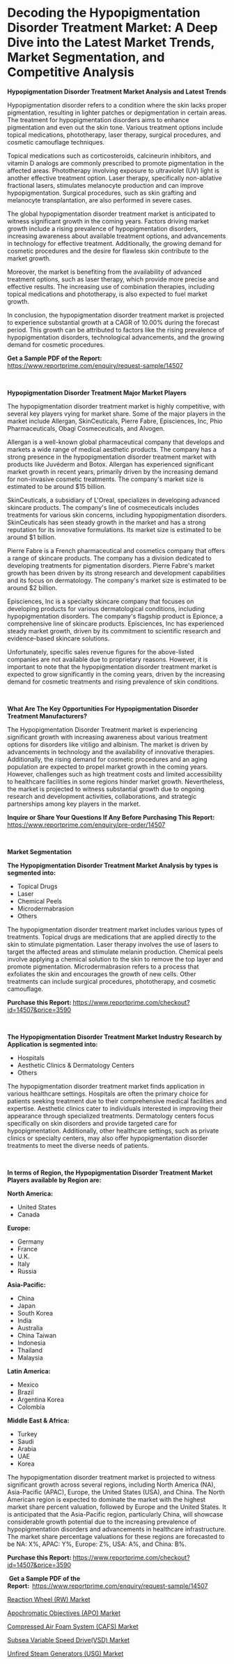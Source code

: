 <p><h1>Decoding the Hypopigmentation Disorder Treatment Market: A Deep Dive into the Latest Market Trends, Market Segmentation, and Competitive Analysis</h1></p><p><strong>Hypopigmentation Disorder Treatment Market Analysis and Latest Trends</strong></p>
<p><p>Hypopigmentation disorder refers to a condition where the skin lacks proper pigmentation, resulting in lighter patches or depigmentation in certain areas. The treatment for hypopigmentation disorders aims to enhance pigmentation and even out the skin tone. Various treatment options include topical medications, phototherapy, laser therapy, surgical procedures, and cosmetic camouflage techniques.</p><p>Topical medications such as corticosteroids, calcineurin inhibitors, and vitamin D analogs are commonly prescribed to promote pigmentation in the affected areas. Phototherapy involving exposure to ultraviolet (UV) light is another effective treatment option. Laser therapy, specifically non-ablative fractional lasers, stimulates melanocyte production and can improve hypopigmentation. Surgical procedures, such as skin grafting and melanocyte transplantation, are also performed in severe cases.</p><p>The global hypopigmentation disorder treatment market is anticipated to witness significant growth in the coming years. Factors driving market growth include a rising prevalence of hypopigmentation disorders, increasing awareness about available treatment options, and advancements in technology for effective treatment. Additionally, the growing demand for cosmetic procedures and the desire for flawless skin contribute to the market growth.</p><p>Moreover, the market is benefiting from the availability of advanced treatment options, such as laser therapy, which provide more precise and effective results. The increasing use of combination therapies, including topical medications and phototherapy, is also expected to fuel market growth.</p><p>In conclusion, the hypopigmentation disorder treatment market is projected to experience substantial growth at a CAGR of 10.00% during the forecast period. This growth can be attributed to factors like the rising prevalence of hypopigmentation disorders, technological advancements, and the growing demand for cosmetic procedures.</p></p>
<p><strong>Get a Sample PDF of the Report:&nbsp;</strong> <a href="https://www.reportprime.com/enquiry/request-sample/14507">https://www.reportprime.com/enquiry/request-sample/14507</a></p>
<p>&nbsp;</p>
<p><strong>Hypopigmentation Disorder Treatment Major Market Players</strong></p>
<p><p>The hypopigmentation disorder treatment market is highly competitive, with several key players vying for market share. Some of the major players in the market include Allergan, SkinCeuticals, Pierre Fabre, Episciences, Inc, Phio Pharmaceuticals, Obagi Cosmeceuticals, and Alvogen.</p><p>Allergan is a well-known global pharmaceutical company that develops and markets a wide range of medical aesthetic products. The company has a strong presence in the hypopigmentation disorder treatment market with products like Juvéderm and Botox. Allergan has experienced significant market growth in recent years, primarily driven by the increasing demand for non-invasive cosmetic treatments. The company's market size is estimated to be around $15 billion.</p><p>SkinCeuticals, a subsidiary of L'Oreal, specializes in developing advanced skincare products. The company's line of cosmeceuticals includes treatments for various skin concerns, including hypopigmentation disorders. SkinCeuticals has seen steady growth in the market and has a strong reputation for its innovative formulations. Its market size is estimated to be around $1 billion.</p><p>Pierre Fabre is a French pharmaceutical and cosmetics company that offers a range of skincare products. The company has a division dedicated to developing treatments for pigmentation disorders. Pierre Fabre's market growth has been driven by its strong research and development capabilities and its focus on dermatology. The company's market size is estimated to be around $2 billion.</p><p>Episciences, Inc is a specialty skincare company that focuses on developing products for various dermatological conditions, including hypopigmentation disorders. The company's flagship product is Epionce, a comprehensive line of skincare products. Episciences, Inc has experienced steady market growth, driven by its commitment to scientific research and evidence-based skincare solutions.</p><p>Unfortunately, specific sales revenue figures for the above-listed companies are not available due to proprietary reasons. However, it is important to note that the hypopigmentation disorder treatment market is expected to grow significantly in the coming years, driven by the increasing demand for cosmetic treatments and rising prevalence of skin conditions.</p></p>
<p>&nbsp;</p>
<p><strong>What Are The Key Opportunities For Hypopigmentation Disorder Treatment Manufacturers?</strong></p>
<p><p>The Hypopigmentation Disorder Treatment market is experiencing significant growth with increasing awareness about various treatment options for disorders like vitiligo and albinism. The market is driven by advancements in technology and the availability of innovative therapies. Additionally, the rising demand for cosmetic procedures and an aging population are expected to propel market growth in the coming years. However, challenges such as high treatment costs and limited accessibility to healthcare facilities in some regions hinder market growth. Nevertheless, the market is projected to witness substantial growth due to ongoing research and development activities, collaborations, and strategic partnerships among key players in the market.</p></p>
<p><strong>Inquire or Share Your Questions If Any Before Purchasing This Report:</strong> <a href="https://www.reportprime.com/enquiry/pre-order/14507">https://www.reportprime.com/enquiry/pre-order/14507</a></p>
<p>&nbsp;</p>
<p><strong>Market Segmentation</strong></p>
<p><strong>The Hypopigmentation Disorder Treatment Market Analysis by types is segmented into:</strong></p>
<p><ul><li>Topical Drugs</li><li>Laser</li><li>Chemical Peels</li><li>Microdermabrasion</li><li>Others</li></ul></p>
<p><p>The hypopigmentation disorder treatment market includes various types of treatments. Topical drugs are medications that are applied directly to the skin to stimulate pigmentation. Laser therapy involves the use of lasers to target the affected areas and stimulate melanin production. Chemical peels involve applying a chemical solution to the skin to remove the top layer and promote pigmentation. Microdermabrasion refers to a process that exfoliates the skin and encourages the growth of new cells. Other treatments can include surgical procedures, phototherapy, and cosmetic camouflage.</p></p>
<p><strong>Purchase this Report:&nbsp;</strong><a href="https://www.reportprime.com/checkout?id=14507&price=3590">https://www.reportprime.com/checkout?id=14507&price=3590</a></p>
<p>&nbsp;</p>
<p><strong>The Hypopigmentation Disorder Treatment Market Industry Research by Application is segmented into:</strong></p>
<p><ul><li>Hospitals</li><li>Aesthetic Clinics & Dermatology Centers</li><li>Others</li></ul></p>
<p><p>The hypopigmentation disorder treatment market finds application in various healthcare settings. Hospitals are often the primary choice for patients seeking treatment due to their comprehensive medical facilities and expertise. Aesthetic clinics cater to individuals interested in improving their appearance through specialized treatments. Dermatology centers focus specifically on skin disorders and provide targeted care for hypopigmentation. Additionally, other healthcare settings, such as private clinics or specialty centers, may also offer hypopigmentation disorder treatments to meet the diverse needs of patients.</p></p>
<p>&nbsp;</p>
<p><strong>In terms of Region, the Hypopigmentation Disorder Treatment Market Players available by Region are:</strong></p>
<p>
    <p> <strong> North America: </strong>
        <ul>
            <li>United States</li>
            <li>Canada</li>
        </ul>
        </p> 
    <p> <strong> Europe: </strong>
        <ul>
            <li>Germany</li>
            <li>France</li>
            <li>U.K.</li>
            <li>Italy</li>
            <li>Russia</li>
        </ul>
        </p> 
    <p> <strong> Asia-Pacific: </strong>
        <ul>
            <li>China</li>
            <li>Japan</li>
            <li>South Korea</li>
            <li>India</li>
            <li>Australia</li>
            <li>China Taiwan</li>
            <li>Indonesia</li>
            <li>Thailand</li>
            <li>Malaysia</li>
        </ul>
        </p> 
    <p> <strong> Latin America: </strong>
        <ul>
            <li>Mexico</li>
            <li>Brazil</li>
            <li>Argentina Korea</li>
            <li>Colombia</li>
        </ul>
        </p> 
    <p> <strong> Middle East & Africa: </strong>
        <ul>
            <li>Turkey</li>
            <li>Saudi</li>
            <li>Arabia</li>
            <li>UAE</li>
            <li>Korea</li>
        </ul>
    </p>
    </p>
<p><p>The hypopigmentation disorder treatment market is projected to witness significant growth across several regions, including North America (NA), Asia-Pacific (APAC), Europe, the United States (USA), and China. The North American region is expected to dominate the market with the highest market share percent valuation, followed by Europe and the United States. It is anticipated that the Asia-Pacific region, particularly China, will showcase considerable growth potential due to the increasing prevalence of hypopigmentation disorders and advancements in healthcare infrastructure. The market share percentage valuations for these regions are forecasted to be NA: X%, APAC: Y%, Europe: Z%, USA: A%, and China: B%.</p></p>
<p><strong>Purchase this Report: </strong><a href="https://www.reportprime.com/checkout?id=14507&price=3590">https://www.reportprime.com/checkout?id=14507&price=3590</a></p>
<p>&nbsp;<strong>Get a Sample PDF of the Report:&nbsp;&nbsp;</strong><a href="https://www.reportprime.com/enquiry/request-sample/14507">https://www.reportprime.com/enquiry/request-sample/14507</a></p>
<p><strong></strong></p>
<p><p><a href="https://medium.com/@ashlylowe4544/reaction-wheel-rw-market-outlook-industry-overview-and-forecast-2023-to-2030-c318a005bfe2">Reaction Wheel (RW) Market</a></p><p><a href="https://medium.com/@ashlylowe4544/apochromatic-objectives-apo-market-trends-forecast-and-competitive-analysis-to-2030-b7aa994f0d55">Apochromatic Objectives (APO) Market</a></p><p><a href="https://medium.com/@ashlylowe4544/decoding-compressed-air-foam-system-cafs-market-metrics-market-share-trends-and-growth-65769a2acd59">Compressed Air Foam System (CAFS) Market</a></p><p><a href="https://medium.com/@ashlylowe4544/subsea-variable-speed-drive-vsd-market-analysis-and-sze-forecasted-for-period-from-2023-to-2030-c52ae05713c0">Subsea Variable Speed Drive(VSD) Market</a></p><p><a href="https://medium.com/@carolynblack669/unfired-steam-generators-usg-market-comprehensive-assessment-by-type-application-and-geography-c39e5d511dcd">Unfired Steam Generators (USG) Market</a></p></p>